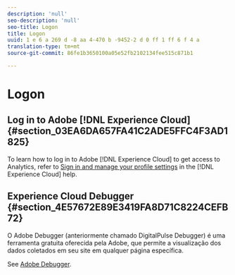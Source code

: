 ```yaml
---
description: 'null'
seo-description: 'null'
seo-title: Logon
title: Logon
uuid: 1 e 6 a 269 d -8 aa 4-470 b -9452-2 d 0 ff 1 ff 6 f 4 a
translation-type: tm+mt
source-git-commit: 86fe1b3650100a05e52fb2102134fee515c871b1

---
```



# Logon

## Log in to Adobe [!DNL Experience Cloud] {#section_03EA6DA657FA41C2ADE5FFC4F3AD1825}

To learn how to log in to Adobe [!DNL Experience Cloud] to get access to Analytics, refer to [Sign in and manage your profile settings](https://marketing.adobe.com/resources/help/en_US/mcloud/getting-started-experience-cloud.html) in the [!DNL Experience Cloud] help.

## Experience Cloud Debugger {#section_4E57672E89E3419FA8D71C8224CEFB72}

O Adobe Debugger (anteriormente chamado DigitalPulse Debugger) é uma ferramenta gratuita oferecida pela Adobe, que permite a visualização dos dados coletados em seu site em qualquer página específica.

See [Adobe Debugger](https://chrome.google.com/webstore/detail/adobe-experience-cloud-de/ocdmogmohccmeicdhlhhgepeaijenapj).
